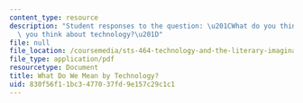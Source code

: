 ```yaml
---
content_type: resource
description: "Student responses to the question: \u201CWhat do you think about when\
  \ you think about technology?\u201D"
file: null
file_location: /coursemedia/sts-464-technology-and-the-literary-imagination-spring-2008/830f56f11bc3477037fd9e157c29c1c1_tech_responses.pdf
file_type: application/pdf
resourcetype: Document
title: What Do We Mean by Technology?
uid: 830f56f1-1bc3-4770-37fd-9e157c29c1c1
---
```

